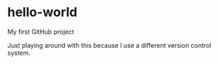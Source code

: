 # hello-world
My first GitHub project

Just playing around with this because I use a different version control system.
